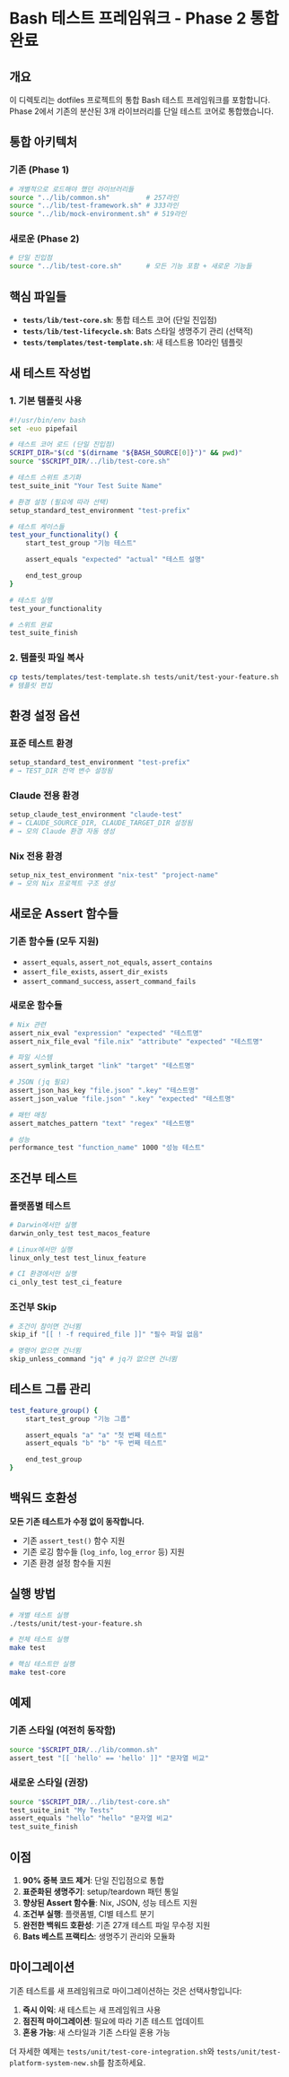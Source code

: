 # Bash 테스트 프레임워크 - Phase 2 통합 완료

## 개요

이 디렉토리는 dotfiles 프로젝트의 통합 Bash 테스트 프레임워크를 포함합니다. Phase 2에서 기존의 분산된 3개 라이브러리를 단일 테스트 코어로 통합했습니다.

## 통합 아키텍처

### 기존 (Phase 1)

```bash
# 개별적으로 로드해야 했던 라이브러리들
source "../lib/common.sh"         # 257라인
source "../lib/test-framework.sh" # 333라인  
source "../lib/mock-environment.sh" # 519라인
```

### 새로운 (Phase 2)

```bash
# 단일 진입점
source "../lib/test-core.sh"      # 모든 기능 포함 + 새로운 기능들
```

## 핵심 파일들

- **`tests/lib/test-core.sh`**: 통합 테스트 코어 (단일 진입점)
- **`tests/lib/test-lifecycle.sh`**: Bats 스타일 생명주기 관리 (선택적)
- **`tests/templates/test-template.sh`**: 새 테스트용 10라인 템플릿

## 새 테스트 작성법

### 1. 기본 템플릿 사용

```bash
#!/usr/bin/env bash
set -euo pipefail

# 테스트 코어 로드 (단일 진입점)
SCRIPT_DIR="$(cd "$(dirname "${BASH_SOURCE[0]}")" && pwd)"
source "$SCRIPT_DIR/../lib/test-core.sh"

# 테스트 스위트 초기화
test_suite_init "Your Test Suite Name"

# 환경 설정 (필요에 따라 선택)
setup_standard_test_environment "test-prefix"

# 테스트 케이스들
test_your_functionality() {
    start_test_group "기능 테스트"

    assert_equals "expected" "actual" "테스트 설명"

    end_test_group
}

# 테스트 실행
test_your_functionality

# 스위트 완료
test_suite_finish
```

### 2. 템플릿 파일 복사

```bash
cp tests/templates/test-template.sh tests/unit/test-your-feature.sh
# 템플릿 편집
```

## 환경 설정 옵션

### 표준 테스트 환경

```bash
setup_standard_test_environment "test-prefix"
# → TEST_DIR 전역 변수 설정됨
```

### Claude 전용 환경

```bash
setup_claude_test_environment "claude-test"
# → CLAUDE_SOURCE_DIR, CLAUDE_TARGET_DIR 설정됨
# → 모의 Claude 환경 자동 생성
```

### Nix 전용 환경

```bash
setup_nix_test_environment "nix-test" "project-name"
# → 모의 Nix 프로젝트 구조 생성
```

## 새로운 Assert 함수들

### 기존 함수들 (모두 지원)

- `assert_equals`, `assert_not_equals`, `assert_contains`
- `assert_file_exists`, `assert_dir_exists`
- `assert_command_success`, `assert_command_fails`

### 새로운 함수들

```bash
# Nix 관련
assert_nix_eval "expression" "expected" "테스트명"
assert_nix_file_eval "file.nix" "attribute" "expected" "테스트명"

# 파일 시스템
assert_symlink_target "link" "target" "테스트명"

# JSON (jq 필요)
assert_json_has_key "file.json" ".key" "테스트명"
assert_json_value "file.json" ".key" "expected" "테스트명"

# 패턴 매칭
assert_matches_pattern "text" "regex" "테스트명"

# 성능
performance_test "function_name" 1000 "성능 테스트"
```

## 조건부 테스트

### 플랫폼별 테스트

```bash
# Darwin에서만 실행
darwin_only_test test_macos_feature

# Linux에서만 실행
linux_only_test test_linux_feature

# CI 환경에서만 실행
ci_only_test test_ci_feature
```

### 조건부 Skip

```bash
# 조건이 참이면 건너뜀
skip_if "[[ ! -f required_file ]]" "필수 파일 없음"

# 명령어 없으면 건너뜀
skip_unless_command "jq" # jq가 없으면 건너뜀
```

## 테스트 그룹 관리

```bash
test_feature_group() {
    start_test_group "기능 그룹"

    assert_equals "a" "a" "첫 번째 테스트"
    assert_equals "b" "b" "두 번째 테스트"

    end_test_group
}
```

## 백워드 호환성

**모든 기존 테스트가 수정 없이 동작합니다.**

- 기존 `assert_test()` 함수 지원
- 기존 로깅 함수들 (`log_info`, `log_error` 등) 지원
- 기존 환경 설정 함수들 지원

## 실행 방법

```bash
# 개별 테스트 실행
./tests/unit/test-your-feature.sh

# 전체 테스트 실행
make test

# 핵심 테스트만 실행
make test-core
```

## 예제

### 기존 스타일 (여전히 동작함)

```bash
source "$SCRIPT_DIR/../lib/common.sh"
assert_test "[[ 'hello' == 'hello' ]]" "문자열 비교"
```

### 새로운 스타일 (권장)

```bash
source "$SCRIPT_DIR/../lib/test-core.sh"
test_suite_init "My Tests"
assert_equals "hello" "hello" "문자열 비교"
test_suite_finish
```

## 이점

1. **90% 중복 코드 제거**: 단일 진입점으로 통합
2. **표준화된 생명주기**: setup/teardown 패턴 통일
3. **향상된 Assert 함수들**: Nix, JSON, 성능 테스트 지원
4. **조건부 실행**: 플랫폼별, CI별 테스트 분기
5. **완전한 백워드 호환성**: 기존 27개 테스트 파일 무수정 지원
6. **Bats 베스트 프랙티스**: 생명주기 관리와 모듈화

## 마이그레이션

기존 테스트를 새 프레임워크로 마이그레이션하는 것은 선택사항입니다:

1. **즉시 이익**: 새 테스트는 새 프레임워크 사용
2. **점진적 마이그레이션**: 필요에 따라 기존 테스트 업데이트
3. **혼용 가능**: 새 스타일과 기존 스타일 혼용 가능

더 자세한 예제는 `tests/unit/test-core-integration.sh`와 `tests/unit/test-platform-system-new.sh`를 참조하세요.

